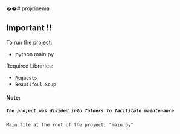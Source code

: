 ��#   p r o j c i n e m a

## Important !!
To run the project:
- python main.py

Required Libraries:
* `Requests`
* `Beautifoul Soup`

#### Note:
##### `The project was divided into folders to facilitate maintenance`

```
Main file at the root of the project: "main.py"
```
